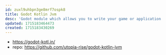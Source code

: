 ```yaml
---
id: zuxl9uhbpn3ge8mrf7ospk8
title: Godot Kotlin Jvm
desc: 'Godot module which allows you to write your game or application logic in Kotlin on the JVM.'
updated: 1715183464473
created: 1715183430269
---
```


- https://godot-kotl.in/
- repo: https://github.com/utopia-rise/godot-kotlin-jvm